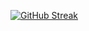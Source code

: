 [![GitHub Streak](https://streak-stats.demolab.com/?user=Loannrzz&theme=merko)](https://git.io/streak-stats)
